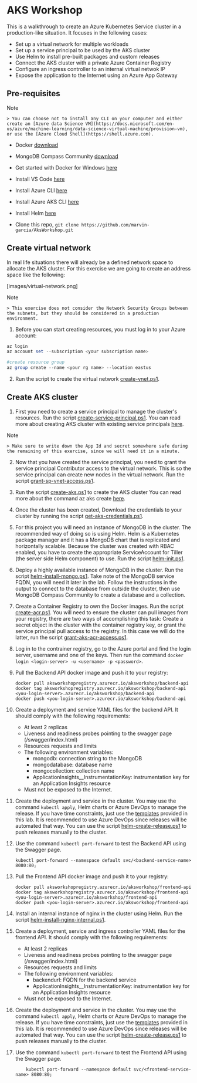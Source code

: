 # AKS Workshop
This is a walkthrough to create an Azure Kubernetes Service cluster in a production-like situation. It focuses in the following cases:

* Set up a virtual network for multiple workloads
* Set up a service principal to be used by the AKS cluster
* Use Helm to install pre-built packages and custom releases
* Connect the AKS cluster with a private Azure Container Registry
* Configure an ingress controller to an internal virtual netwok IP
* Expose the application to the Internet using an Azure App Gateway

## Pre-requisites

> [!NOTE]
    > You can choose not to install any CLI on your computer and either create an [Azure data Science VM](https://docs.microsoft.com/en-us/azure/machine-learning/data-science-virtual-machine/provision-vm), or use the [Azure Cloud Shell](https://shell.azure.com).

* Docker [download](https://docs.docker.com/docker-for-windows/install/)
* MongoDB Compass Community [download](https://docs.mongodb.com/compass/master/install/)
* Get started with Docker for Windows [here](https://docs.docker.com/docker-for-windows/)
* Install VS Code [here](https://code.visualstudio.com/download)
* Install Azure CLI [here](https://docs.microsoft.com/en-us/cli/azure/install-azure-cli?view=azure-cli-latest)
* Install Azure AKS CLI [here](https://docs.microsoft.com/en-us/cli/azure/aks?view=azure-cli-latest#az-aks-install-cli)
* Install Helm [here](https://helm.sh/docs/using_helm/#installing-helm)

* Clone this repo, ```git clone https://github.com/marvin-garcia/AksWorkshop.git```

## Create virtual network

In real life situations there will already be a defined network space to allocate the AKS cluster. For this exercise we are going to create an address space like the following:

[images/virtual-network.png]

> [!NOTE] 
    > This exercise does not consider the Network Security Groups between the subnets, but they should be considered in a production environment.

1. Before you can start creating resources, you must log in to your Azure account:

  ```powershell
  az login
  az account set --subscription <your subscription name>

  #create resource group
  az group create --name <your rg name> --location eastus
  ```

2. Run the script to create the virtual network [create-vnet.ps1](Scripts/create-vnet.ps1).

## Create AKS cluster

1. First you need to create a service principal to manage the cluster's resources. Run the script [create-service-principal.ps1](Scripts/create-service-principal.ps1). You can read more about creating AKS cluster with existing service principals [here](https://docs.microsoft.com/en-us/azure/aks/kubernetes-service-principal).

> [!NOTE] 
    > Make sure to write down the App Id and secret somewhere safe during the remaining of this exercise, since we will need it in a minute.

2. Now that you have created the service principal, you need to grant the service principal Contributor access to the virtual network. This is so the service principal can create new nodes in the virtual network. Run the script [grant-sp-vnet-access.ps1](Scripts/grant-sp-vnet-access.ps1).

3. Run the script [create-aks.ps1](Scripts/create-aks.ps1) to create the AKS cluster You can read more about the command az aks create [here](https://docs.microsoft.com/en-us/cli/azure/aks?view=azure-cli-latest#az-aks-create).

4. Once the cluster has been created, Download the credentials to your cluster by running the script [get-aks-credentials.ps1](Scripts/get-aks-credentials.ps1).

5. For this project you will need an instance of MongoDB in the cluster. The recommended way of doing so is using Helm. Helm is a Kubernetes package manager and it has a MongoDB chart that is replicated and horizontally scalable. Because the cluster was created with RBAC enabled, you have to create the appropriate ServiceAccount for Tiller (the server side Helm component) to use. Run the script [helm-init.ps1](Scripts/helm-init.ps1).

6. Deploy a highly available instance of MongoDB in the cluster. Run the script [helm-install-mongo.ps1](Scripts/helm-install-mongo.ps1). Take note of the MongoDB service FQDN, you will need it later in the lab. Follow the instructions in the output to connect to the database from outside the cluster, then use MongoDB Compass Community to create a database and a collection.

7. Create a Container Registry to own the Docker images. Run the script [create-acr.ps1](Scripts/create-acr.ps1). You will need to ensure the cluster can pull images from your registry, there are two ways of accomplishing this task: Create a secret object in the cluster with the container registry key, or grant the service principal pull access to the registry. In this case we will do the latter, run the script [grant-aks-acr-access.ps1](Scripts/grant-aks-acr-access.ps1).

8. Log in to the contrainer registry, go to the Azure portal and find the login server, username and one of the keys. Then run the command ```docker login <login-server> -u <username> -p <password>```.

9. Pull the Backend API docker image and push it to your registry:
    ```
    docker pull aksworkshopregistry.azurecr.io/aksworkshop/backend-api
    docker tag aksworkshopregistry.azurecr.io/aksworkshop/backend-api <you-login-server>.azurecr.io/aksworkshop/backend-api
    docker push <you-login-server>.azurecr.io/aksworkshop/backend-api
    ```

10. Create a deployment and service YAML files for the backend API. It should comply with the following requirements:
    * At least 2 replicas
    * Liveness and readiness probes pointing to the swagger page (/swagger/index.html)
    * Resources requests and limits
    * The following environment variables:
        * mongodb: connection string to the MongoDB
        * mongodatabase: database name
        * mongocollection: collection name
        * ApplicationInsights__InstrumentationKey: instrumentation key for an Application Insights resource
    * Must not be exposed to the Internet.

11. Create the deployment and service in the cluster. You may use the command ```kubectl apply```, Helm charts or Azure DevOps to manage the release. If you have time constraints, just use the [templates](MultitierApi/BackendApi/Helm/) provided in this lab. It is recommended to use Azure DevOps since releases will be automated that way. You can use the script [helm-create-release.ps1](Scripts/helm-create-release.ps1) to push releases manually to the cluster.

12. Use the command ```kubectl port-forward``` to test the Backend API using the Swagger page.
    ```
    kubectl port-forward --namespace default svc/<backend-service-name> 8080:80;
    ```

13. Pull the Frontend API docker image and push it to your registry:
    ```
    docker pull aksworkshopregistry.azurecr.io/aksworkshop/frontend-api
    docker tag aksworkshopregistry.azurecr.io/aksworkshop/frontend-api <you-login-server>.azurecr.io/aksworkshop/frontend-api
    docker push <you-login-server>.azurecr.io/aksworkshop/frontend-api
    ```

14. Install an internal instance of nginx in the cluster using Helm. Run the script [helm-install-nginx-internal.ps1](Scripts/helm-install-nginx-internal.ps1).

14. Create a deployment, service and ingress controller YAML files for the frontend API. It should comply with the following requirements:
    * At least 2 replicas
    * Liveness and readiness probes pointing to the swagger page (/swagger/index.html)
    * Resources requests and limits
    * The following environment variables:
        * backendurl: FQDN for the backend service
        * ApplicationInsights__InstrumentationKey: instrumentation key for an Application Insights resource
    * Must not be exposed to the Internet.

15. Create the deployment and service in the cluster. You may use the command ```kubectl apply```, Helm charts or Azure DevOps to manage the release. If you have time constraints, just use the [templates](MultitierApi/Helm/) provided in this lab. It is recommended to use Azure DevOps since releases will be automated that way. You can use the script [helm-create-release.ps1](Scripts/helm-create-release.ps1) to push releases manually to the cluster.

16. Use the command ```kubectl port-forward``` to test the Frontend API using the Swagger page.
    ```
        kubectl port-forward --namespace default svc/<frontend-service-name> 8080:80;
    ```


